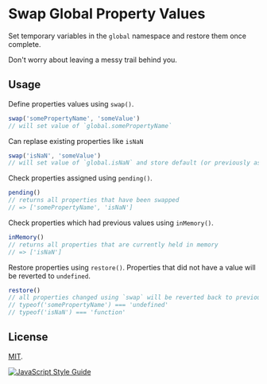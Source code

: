 # Swap Global Property Values

Set temporary variables in the `global` namespace and restore them once complete.

Don't worry about leaving a messy trail behind you.

## Usage

Define properties values using `swap()`.

```js
swap('somePropertyName', 'someValue')
// will set value of `global.somePropertyName`
```
Can replase existing properties like `isNaN`

```js
swap('isNaN', 'someValue')
// will set value of `global.isNaN` and store default (or previously assigned) value in memory.
```

Check properties assigned using `pending()`.

```js
pending()
// returns all properties that have been swapped
// => ['somePropertyName', 'isNaN']
```

Check properties which had previous values using `inMemory()`.

```js
inMemory()
// returns all properties that are currently held in memory
// => ['isNaN']
```

Restore properties using `restore()`. Properties that did not have a value will be reverted to `undefined`.

```js
restore()
// all properties changed using `swap` will be reverted back to previous values.
// typeof('somePropertyName') === 'undefined'
// typeof('isNaN') === 'function'
```

## License

[MIT](LICENSE).


[![JavaScript Style Guide](https://cdn.rawgit.com/standard/standard/master/badge.svg)](https://github.com/standard/standard)


